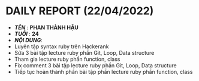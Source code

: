# DAILY REPORT (22/04/2022)
- ***TÊN*** : **PHAN THÀNH HẬU**
- ***TUỔI*** : **24**
- ***NỘI DUNG***:
- Luyên tập syntax ruby trên Hackerank
- Sửa 3 bài tập lecture ruby phần Git, Loop, Data structure
- Tham gia lecture ruby phần function, class
- Fix comment 3 bài tập lecture ruby phần Git, Loop, Data structure
- Tiếp tục hoàn thành phần bài tập phần lecture ruby phần function, class